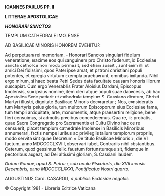 **IOANNES PAULUS PP. II**

**LITTERAE** **APOSTOLICAE**

***HONORARI SANCTOS***

TEMPLUM CATHEDRALE IMOLENSE

AD BASILICAE MINORIS HONOREM EVEHITUR

Ad perpetuam rei memoriam. – Honorari Sanctos singulari fidelium veneratione, maxime eos qui sanguinem pro Christo fuderunt, id Ecclesiae sancta catholica non modo permasit, sed etiam suasit ; sunt enim illi et amici Dei fidissimi, quos Pater ipse amat, et patroni christiani populi potentes, et egregia virtutum exempla praebuerunt, omnibus imitanda. Nihil ergo mirum, si haec beata Petri Sedes data facultate causam honoris illorum suscapiat. Cum ergo Venerabilis Frater Aloisius Dardani, Episcopus Imolensis, suo ipsius nomine, item cleri atque populi suae daoecesis, ab hac Apostolica Sede petierit ut cathedrale templum S. Cassiano dicatum, Christi Martyri illustri, dignitate Basilicae Minoris decoraretur ; Nos, consideratis tum Martyris ipsius gloria, tum multorum Episcoporum eius Ecclesiae fama, tum templi antiquitate, arte, monumentis, atque praesertim religione, bene fieri censuimus, si admotis precibus concederemus. Qua re, iis probatis, quae Sacra Congregatio pro Sacramentis et Cultu Divino hac de re censuerit, placet templum cathedrale Imolense in Basilicis Minoribus annumerari, factis nempe iuribus ac privilegiis talium templorum propriis, modo servita sint quae Decretum « De titulo Basilicae Minoris », die VI factum, anno MDCCCCLXVIII, observari iubet. Contrariis nihil obstantibus. Ceterum, quod gessimus felix, faustum fortunatumque sit, fidemque in pectoribus augeat, ad Dei altissimi gloriam, S. Cassiani laudem.

*Datum Romae, apud S. Petrum, sub anulo Piscatoris, die XVII mensis Decembris, anno MDCCCCLXXXI, Pontificatus Nostri quarto.*

AUGUSTINUS Card. CASAROLI, *a publicis Ecclesiae negotiis*

© Copyright 1981 - Libreria Editrice Vaticana